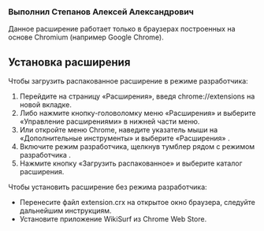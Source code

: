 ### Выполнил Степанов Алексей Александрович

Данное расширение работает только в браузерах построенных на основе Chromium (например Google Chrome).

## Установка расширения

Чтобы загрузить распакованное расширение в режиме разработчика:
1. Перейдите на страницу «Расширения», введя chrome://extensions на новой вкладке.
2. Либо нажмите кнопку-головоломку меню «Расширения» и выберите «Управление расширениями» в нижней части меню.
3. Или откройте меню Chrome, наведите указатель мыши на «Дополнительные инструменты» и выберите «Расширения» .
4. Включите режим разработчика, щелкнув тумблер рядом с режимом разработчика .
5. Нажмите кнопку «Загрузить распакованное» и выберите каталог расширения.

Чтобы установить расширение без режима разработчика:
- Перенесите файл extension.crx на открытое окно браузера, следуйте дальнейшим инструкциям.
- Установите приложение WikiSurf из Chrome Web Store.